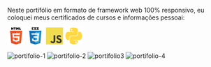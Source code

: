 
<p>Neste portifólio em formato de framework web 100% responsivo, eu coloquei meus certificados de cursos e informações pessoai:</p>
<p alinhar=esquerda>
<img src="https://raw.githubusercontent.com/devicons/devicon/master/icons/html5/html5-original-wordmark.svg" alt="html5" width="40" height="40"/> 
<img src="https://raw.githubusercontent.com/devicons/devicon/master/icons/css3/css3-original-wordmark.svg" alt="css3" width="40" height="40"/> 
<img src="https://raw.githubusercontent.com/devicons/devicon/master/icons/javascript/javascript-original.svg" alt="javascript" width="40" height="40"/> 
<img src="https://raw.githubusercontent.com/devicons/devicon/master/icons/python/python-plain.svg" alt="Python" width="40" height="40" />

</p>

![portifolio-1](https://user-images.githubusercontent.com/93428392/222458522-019e947b-ed28-4f54-8913-bd4653b23d6e.png)
![portifolio-2](https://user-images.githubusercontent.com/93428392/222458535-3e60b05b-c71b-426f-ba89-d88c314914d4.png)
![portifolio3](https://user-images.githubusercontent.com/93428392/222458549-1ef87a2d-2874-4f9f-a994-5a5fc91172c3.png)
![portifolio-4](https://user-images.githubusercontent.com/93428392/222458555-da37ed01-5470-437b-9eae-031f272f5961.png)
